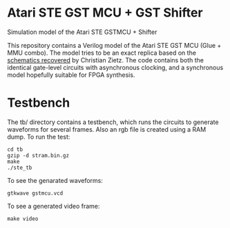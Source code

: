 # Atari STE GST MCU + GST Shifter
Simulation model of the Atari STE GSTMCU + Shifter

This repository contains a Verilog model of the Atari STE GST MCU (Glue + MMU combo).
The model tries to be an exact replica based on the [schematics recovered](https://www.chzsoft.de/asic-web/) by Christian Zietz.
The code contains both the identical gate-level circuits with asynchronous clocking, and a synchronous model hopefully suitable for FPGA synthesis.

# Testbench

The tb/ directory contains a testbench, which runs the circuits to generate waveforms for several frames. Also an rgb file is created using a RAM dump.
To run the test:

```
cd tb
gzip -d stram.bin.gz
make
./ste_tb
```

To see the genarated waveforms:

```
gtkwave gstmcu.vcd
```

To see a generated video frame:

```
make video
```
